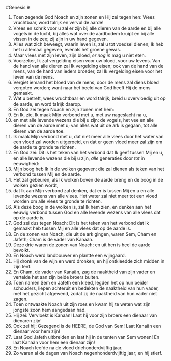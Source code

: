 #Genesis 9
1. Toen zegende God Noach en zijn zonen en Hij zei tegen hen: Wees vruchtbaar, word talrijk en vervul de aarde!
2. Vrees en schrik voor u zal er zijn bij alle dieren van de aarde en bij alle vogels in de lucht, bij alles wat over de aardbodem kruipt en bij alle vissen in de zee; zij zijn in uw hand gegeven.
3. Alles wat zich beweegt, waarin leven is, zal u tot voedsel dienen; Ik heb het u allemaal gegeven, evenals het groene gewas.
4. Maar vlees met zijn leven, zijn bloed, *er nog in* mag u niet eten.
5. Voorzeker, Ik zal vergelding eisen voor uw bloed, voor uw levens. Van de hand van alle dieren zal Ik vergelding eisen; ook van de hand van de mens, van de hand van ieders broeder, zal Ik vergelding eisen voor het leven van de mens. 
6. Vergiet iemand het bloed van de mens, door de mens zal diens bloed vergoten worden; want naar het beeld van God heeft Hij de mens gemaakt. 
7. Wat u betreft, wees vruchtbaar en word talrijk; breid u overvloedig uit op de aarde, en word talrijk daarop.
8. En God zei tegen Noach en zijn zonen met hem:
9. En Ik, zie, Ik maak Mijn verbond met u, met uw nageslacht na u,
10. en met alle levende wezens die bij u zijn: de vogels, het vee en alle dieren van de aarde met u; van alles wat uit de ark is gegaan, tot alle dieren van de aarde toe.
11. Ik maak Mijn verbond met u, dat niet meer alle vlees door het water van een vloed zal worden uitgeroeid, en dat er geen vloed meer zal zijn om de aarde te gronde te richten.
12. En God zei: Dit is het teken van het verbond dat Ik geef tussen Mij en u, en alle levende wezens die bij u zijn, *alle* generaties door *tot* in eeuwigheid:
13. Mijn boog heb Ik in de wolken gegeven; die zal dienen als teken van het verbond tussen Mij en de aarde.
14. Het zal gebeuren, als Ik wolken boven de aarde breng en de boog in de wolken gezien wordt,
15. dat Ik aan Mijn verbond zal denken, dat er is tussen Mij en u en alle levende wezens van alle vlees. Het water zal niet meer tot een vloed worden om alle vlees te gronde te richten.
16. Als deze boog in de wolken is, zal Ik hem zien, en denken aan het eeuwig verbond tussen God en alle levende wezens van alle vlees dat op de aarde is.
17. God zei dus tegen Noach: Dit is het teken van het verbond dat Ik gemaakt heb tussen Mij en alle vlees dat op de aarde is.
18. En de zonen van Noach, die uit de ark gingen, waren Sem, Cham en Jafeth; Cham is de vader van Kanaän.
19. Deze drie waren de zonen van Noach; en uit hen is heel de aarde bevolkt.
20. En Noach werd landbouwer en plantte een wijngaard.
21. Hij dronk van de wijn en werd dronken; en hij ontkleedde zich midden in zijn tent.
22. En Cham, de vader van Kanaän, zag de naaktheid van zijn vader en vertelde het aan zijn beide broers buiten.
23. Toen namen Sem en Jafeth een kleed, legden het op hun beider schouders, liepen achteruit en bedekten de naaktheid van hun vader, met het gezicht afgewend, zodat zij de naaktheid van hun vader niet zagen.
24. Toen ontwaakte Noach uit zijn roes en kwam hij te weten wat zijn jongste zoon hem aangedaan had. 
25. Hij zei: Vervloekt is Kanaän! Laat hij voor zijn broers een dienaar van dienaren zijn! 
26. Ook zei hij: Gezegend is de HEERE, de God van Sem! Laat Kanaän een dienaar voor hem zijn! 
27. Laat God Jafeth uitbreiden en laat hij in de tenten van Sem wonen! En laat Kanaän voor hem een dienaar zijn!
28. En Noach leefde na de vloed driehonderdvijftig jaar.
29. Zo waren al de dagen van Noach negenhonderdvijftig jaar; en hij stierf.
